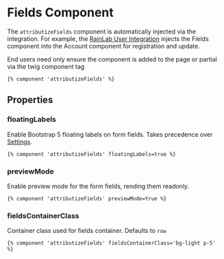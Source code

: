 # Fields Component

The `attributizeFields` component is automatically injected via the integration.  For example, the [RainLab User Integration](/attributizeusers/) injects the Fields component into the Account component for registration and update.

End users need only ensure the component is added to the page or partial via the twig component tag
```
{% component 'attributizeFields' %}
```

## Properties

### floatingLabels

Enable Bootstrap 5 floating labels on form fields.  Takes precedence over [Settings](/attributize/settings.html#floating-labels).

```
{% component 'attributizeFields' floatingLabels=true %}
```

### previewMode

Enable preview mode for the form fields, rending them readonly.

```
{% component 'attributizeFields' previewMode=true %}
```

### fieldsContainerClass

Container class used for fields container.  Defaults to `row`

```
{% component 'attributizeFields' fieldsContainerClass='bg-light p-5' %}
```